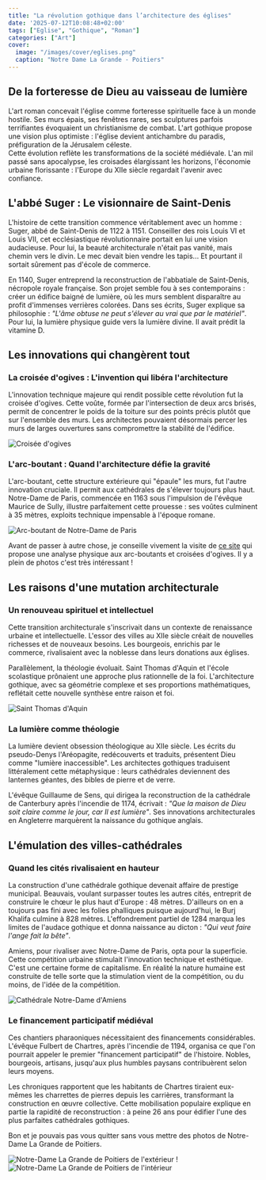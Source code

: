 ```yaml
---
title: "La révolution gothique dans l’architecture des églises"
date: '2025-07-12T10:08:48+02:00'
tags: ["Eglise", "Gothique", "Roman"]
categories: ["Art"]
cover:
  image: "/images/cover/eglises.png"
  caption: "Notre Dame La Grande - Poitiers"
---
```


## De la forteresse de Dieu au vaisseau de lumière

L'art roman concevait l'église comme forteresse spirituelle face à un monde hostile.
Ses murs épais, ses fenêtres rares, ses sculptures parfois terrifiantes évoquaient un christianisme de combat.
L'art gothique propose une vision plus optimiste : l'église devient antichambre du paradis, préfiguration de la Jérusalem céleste. <br>
Cette évolution reflète les transformations de la société médiévale.
L'an mil passé sans apocalypse, les croisades élargissant les horizons, l'économie urbaine florissante : l'Europe du XIIe siècle regardait l'avenir avec confiance.

## L'abbé Suger : Le visionnaire de Saint-Denis

L'histoire de cette transition commence véritablement avec un homme : Suger, abbé de Saint-Denis de 1122 à 1151.
Conseiller des rois Louis VI et Louis VII, cet ecclésiastique révolutionnaire portait en lui une vision audacieuse. Pour lui, la beauté architecturale n'était pas vanité, mais chemin vers le divin.
Le mec devait bien vendre les tapis... Et pourtant il sortait sûrement pas d'école de commerce.

En 1140, Suger entreprend la reconstruction de l'abbatiale de Saint-Denis, nécropole royale française.
Son projet semble fou à ses contemporains : créer un édifice baigné de lumière, où les murs semblent disparaître au profit d'immenses verrières colorées.
Dans ses écrits, Suger explique sa philosophie : *"L'âme obtuse ne peut s'élever au vrai que par le matériel"*. Pour lui, la lumière physique guide vers la lumière divine. Il avait prédit la vitamine D.

## Les innovations qui changèrent tout

### La croisée d'ogives : L'invention qui libéra l'architecture

L'innovation technique majeure qui rendit possible cette révolution fut la croisée d'ogives.
Cette voûte, formée par l'intersection de deux arcs brisés, permit de concentrer le poids de la toiture sur des points précis plutôt que sur l'ensemble des murs.
Les architectes pouvaient désormais percer les murs de larges ouvertures sans compromettre la stabilité de l'édifice.

![Croisée d'ogives](/images/art/EGLISES_croiseedogives.jpg)

### L'arc-boutant : Quand l'architecture défie la gravité

L'arc-boutant, cette structure extérieure qui "épaule" les murs, fut l'autre innovation cruciale.
Il permit aux cathédrales de s'élever toujours plus haut.
Notre-Dame de Paris, commencée en 1163 sous l'impulsion de l'évêque Maurice de Sully, illustre parfaitement cette prouesse : ses voûtes culminent à 35 mètres, exploits technique impensable à l'époque romane.

![Arc-boutant de Notre-Dame de Paris](/images/art/EGLISES_arcboutantnotredameparis.jpg)

Avant de passer à autre chose, je conseille vivement la visite de [ce site](http://philippe.delmas3.free.fr/html/5.html) qui propose une analyse physique aux arc-boutants et croisées d'ogives.
Il y a plein de photos c'est très intéressant !

## Les raisons d'une mutation architecturale

### Un renouveau spirituel et intellectuel

Cette transition architecturale s'inscrivait dans un contexte de renaissance urbaine et intellectuelle.
L'essor des villes au XIIe siècle créait de nouvelles richesses et de nouveaux besoins.
Les bourgeois, enrichis par le commerce, rivalisaient avec la noblesse dans leurs donations aux églises.

Parallèlement, la théologie évoluait. Saint Thomas d'Aquin et l'école scolastique prônaient une approche plus rationnelle de la foi.
L'architecture gothique, avec sa géométrie complexe et ses proportions mathématiques, reflétait cette nouvelle synthèse entre raison et foi.

![Saint Thomas d'Aquin](/images/art/EGLISES_stthomasdaquin.jpg)

### La lumière comme théologie

La lumière devient obsession théologique au XIIe siècle. Les écrits du pseudo-Denys l'Aréopagite, redécouverts et traduits, présentent Dieu comme "lumière inaccessible".
Les architectes gothiques traduisent littéralement cette métaphysique : leurs cathédrales deviennent des lanternes géantes, des bibles de pierre et de verre.

L'évêque Guillaume de Sens, qui dirigea la reconstruction de la cathédrale de Canterbury après l'incendie de 1174, écrivait : *"Que la maison de Dieu soit claire comme le jour, car Il est lumière"*.
Ses innovations architecturales en Angleterre marquèrent la naissance du gothique anglais.

## L'émulation des villes-cathédrales

### Quand les cités rivalisaient en hauteur

La construction d'une cathédrale gothique devenait affaire de prestige municipal.
Beauvais, voulant surpasser toutes les autres cités, entreprit de construire le chœur le plus haut d'Europe : 48 mètres.
D'ailleurs on en a toujours pas fini avec les folies phalliques puisque aujourd'hui, le Burj Khalifa culmine à 828 mètres.
L'effondrement partiel de 1284 marqua les limites de l'audace gothique et donna naissance au dicton : *"Qui veut faire l'ange fait la bête"*.

Amiens, pour rivaliser avec Notre-Dame de Paris, opta pour la superficie. Cette compétition urbaine stimulait l'innovation technique et esthétique.
C'est une certaine forme de capitalisme. En réalité la nature humaine est construite de telle sorte que la stimulation vient de la compétition, ou du moins, de l'idée de la compétition.

![Cathédrale Notre-Dame d'Amiens](/images/art/EGLISES_cathedraledamiens.png)

### Le financement participatif médiéval

Ces chantiers pharaoniques nécessitaient des financements considérables. L'évêque Fulbert de Chartres, après l'incendie de 1194, organisa ce que l'on pourrait appeler le premier "financement participatif" de l'histoire.
Nobles, bourgeois, artisans, jusqu'aux plus humbles paysans contribuèrent selon leurs moyens.

Les chroniques rapportent que les habitants de Chartres tiraient eux-mêmes les charrettes de pierres depuis les carrières, transformant la construction en œuvre collective.
Cette mobilisation populaire explique en partie la rapidité de reconstruction : à peine 26 ans pour édifier l'une des plus parfaites cathédrales gothiques.

Bon et je pouvais pas vous quitter sans vous mettre des photos de Notre-Dame La Grande de Poitiers.

![Notre-Dame La Grande de Poitiers de l'extérieur](/images/art/EGLISES_notredamelagrandepoitiersexterieur.jpg) !![Notre-Dame La Grande de Poitiers de l'intérieur](/images/art/EGLISES_notredamelagrandepoitiersinterieur.jpg)
